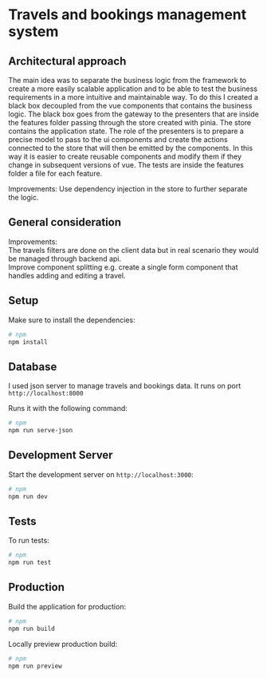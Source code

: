 # Travels and bookings management system

## Architectural approach

The main idea was to separate the business logic from the framework to create a more easily scalable application and to be able to test the business requirements in a more intuitive and maintainable way. To do this I created a black box decoupled from the vue components that contains the business logic. The black box goes from the gateway to the presenters that are inside the features folder passing through the store created with pinia. The store contains the application state. The role of the presenters is to prepare a precise model to pass to the ui components and create the actions connected to the store that will then be emitted by the components.
In this way it is easier to create reusable components and modify them if they change in subsequent versions of vue.
The tests are inside the features folder a file for each feature.

Improvements: Use dependency injection in the store to further separate the logic.

## General consideration

Improvements:  
The travels filters are done on the client data but in real scenario they would be managed through backend api.  
Improve component splitting e.g. create a single form component that handles adding and editing a travel.

## Setup

Make sure to install the dependencies:

```bash
# npm
npm install

```

## Database

I used json server to manage travels and bookings data. It runs on port `http://localhost:8000`

Runs it with the following command:

```bash
# npm
npm run serve-json

```

## Development Server

Start the development server on `http://localhost:3000`:

```bash
# npm
npm run dev

```

## Tests

To run tests:

```bash
# npm
npm run test

```

## Production

Build the application for production:

```bash
# npm
npm run build

```

Locally preview production build:

```bash
# npm
npm run preview

```
